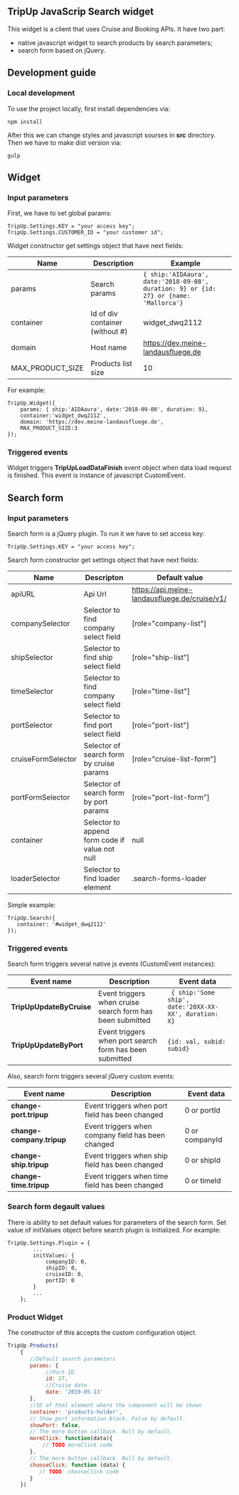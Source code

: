 
## TripUp JavaScrip Search widget

This widget is a client that uses Cruise and Booking APIs. It have two part: 
- native javascript widget to search products by search parameters;
- search form based on jQuery. 

## Development guide

### Local development
To use the project locally, first install dependencies via: 
```shell
npm install 
```
After this we can change styles and javascript sourses in **src** directory. Then we have to make dist version via:
```shell
gulp
```

## Widget
### Input parameters
First, we have to set global params:
```
TripUp.Settings.KEY = "your access key";
TripUp.Settings.CUSTOMER_ID = "your customer id";
```
Widget constructor get settings object that have next fields:

| Name|  Description | Example
|--|--|--|
| params | Search params | ```{ ship:'AIDAaura', date:'2018-09-08', duration: 9} or {id: 27} or {name: 'Mallorca'}```
| container | Id of div container (without #)  | widget_dwq2112
| domain |  Host name |https://dev.meine-landausfluege.de
| MAX_PRODUCT_SIZE | Products list size | 10
For example:
```
TripUp.Widget({
    params: { ship:'AIDAaura', date:'2018-09-08', duration: 9},
    container:'widget_dwq2112',
    domain: 'https://dev.meine-landausfluege.de',
    MAX_PRODUCT_SIZE:3
});
```
### Triggered events

Widget triggers **TripUpLoadDataFinish** event object when data load request is finished. This event is instance of javascript CustomEvent.

## Search form
### Input parameters
Search form is a jQuery plugin. To run it we have to set access key:
```
TripUp.Settings.KEY = "your access key";
```
Search form constructor get settings object that have next fields:

| Name | Descripton  | Default value | 
|--|--|--|
|apiURL|Api Url| https://api.meine-landausfluege.de/cruise/v1/|
|companySelector| Selector to find company select  field|[role="company-list"]|
|shipSelector| Selector to find ship select field|[role="ship-list"]|
|timeSelector|Selector to find company select field|[role="time-list"]|
|portSelector|Selector to find port select field|[role="port-list"]|
|cruiseFormSelector| Selector of search form by cruise params | [role="cruise-list-form"]|
|portFormSelector|Selector of search form by port params|[role="port-list-form"]|
|container| Selector to append form code if value not null| null|
|loaderSelector|Selector to find loader element|.search-forms-loader |
Simple example:
```
TripUp.Search({
   container: '#widget_dwq2112'
});
```

### Triggered events

Search  form triggers several  native js events (CustomEvent instances): 

|Event name|  Description | Event data |
|--|--|--|
|**TripUpUpdateByCruise** | Event triggers when cruise search form has been submitted |``` { ship:'Some ship', date:'20XX-XX-XX', duration: X}```|
|**TripUpUpdateByPort**|Event triggers when port search form has been submitted|```{id: val, subid: subid}```|

Also, search  form triggers several  jQuery custom events: 

|Event name|  Description | Event data |
|--|--|--|
|**change-port.tripup** | Event triggers when port field has been changed |0 or portId|
|**change-company.tripup**|Event triggers when company field has been changed|0 or companyId|
|**change-ship.tripup**|Event triggers when ship field has been changed|0 or shipId|
|**change-time.tripup**|Event triggers when time field has been changed|0 or timeId|

### Search form degault values

There is ability to set default values for parameters of the search form. Set value of initValues object  before search plugin is initialized. For example:
```
TripUp.Settings.Plugin = {
        ...
        initValues: {
            companyID: 0,
            shipID: 0,
            cruiseID: 0,
            portID: 0
        }
        ...
    };
```
### Product Widget

The constructor of this accepts the custom configuration object.
```js
TripUp.Products(
    {
       //Default search parameters
       params: { 
            //Port ID
            id: 27, 
            //Cruise date
            date: '2019-05-13' 
       },
       //ID of html element where the component will be shown
       container: 'products-holder',
       // Show port information block. False by default.
       showPort: false, 
       // The more button callback. Null by default.
       moreClick: function(data){
           // TODO moreClick code
       },
       // The more button callback. Null by default.
       chooseClick: function (data) {
          // TODO: chooseClick code
       }
    })
```
